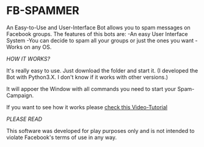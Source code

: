 # FB-SPAMMER
An Easy-to-Use and User-Interface Bot allows you to spam messages on Facebook groups.
The features of this bots are:
  -An easy User Interface System
  -You can decide to spam all your groups or just the ones you want
  -Works on any OS.
  
  
*HOW IT WORKS?*

It's really easy to use. Just download the folder and start it. (I developed the Bot with Python3.X.
I don't know if it works with other versions.)

It will appoer the Window with all commands you need to start your Spam-Campaign.

If you want to see how it works please <a href='https://youtu.be/SpYH8EGAq3k'>check this Video-Tutorial</a>

*PLEASE READ*

This software was developed for play purposes only and is not intended to violate Facebook's terms of use in any way.
